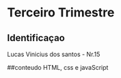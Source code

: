 # Terceiro Trimestre

## Identificaçao
Lucas Vinicius dos santos - Nr.15

##conteudo
HTML, css e javaScript
